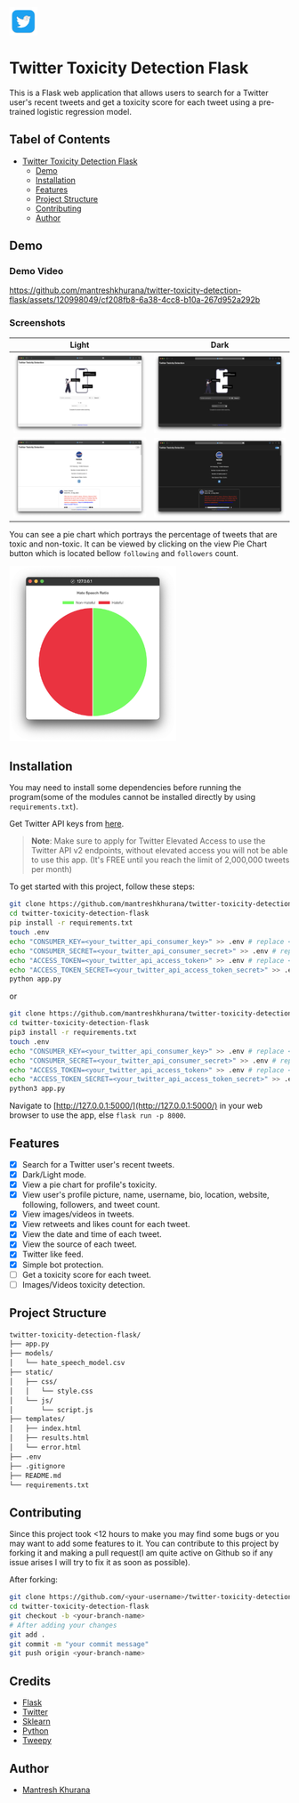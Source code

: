 <img src="./images/logo.png" width="50" height="50">

# Twitter Toxicity Detection Flask

This is a Flask web application that allows users to search for a Twitter user's recent tweets and get a toxicity score for each tweet using a pre-trained logistic regression model.

## Tabel of Contents

- [Twitter Toxicity Detection Flask](#twitter-toxicity-detection-flask)
  - [Demo](#demo)
  - [Installation](#installation)
  - [Features](#features)
  - [Project Structure](#project-structure)
  - [Contributing](#contributing)
  - [Author](#author)

## Demo

### Demo Video

https://github.com/mantreshkhurana/twitter-toxicity-detection-flask/assets/120998049/cf208fb8-6a38-4cc8-b10a-267d952a292b

### Screenshots

| Light | Dark |
| :---: | :---: |
| ![App Screenshot](./assets/screenshots/screenshot-1-light.png) | ![App Screenshot](./assets/screenshots/screenshot-1-dark.png)
| ![App Screenshot](./assets/screenshots/screenshot-2-light.png) | ![App Screenshot](./assets/screenshots/screenshot-2-dark.png)

You can see a pie chart which portrays the percentage of tweets that are toxic and non-toxic. It can be viewed by clicking on the view Pie Chart button which is located bellow `following` and `followers` count.

<img src="./assets/screenshots/screenshot-3-chart.png" width="300">

## Installation

You may need to install some dependencies before running the program(some of the modules cannot be installed directly by using `requirements.txt`).

Get Twitter API keys from [here](https://developer.twitter.com/en/docs/twitter-api/getting-started/getting-access-to-the-twitter-api).

> **Note**: Make sure to apply for Twitter Elevated Access to use the Twitter API v2 endpoints, without elevated access you will not be able to use this app. (It's FREE until you reach the limit of 2,000,000 tweets per month)

To get started with this project, follow these steps:

```bash
git clone https://github.com/mantreshkhurana/twitter-toxicity-detection-flask.git
cd twitter-toxicity-detection-flask
pip install -r requirements.txt
touch .env
echo "CONSUMER_KEY=<your_twitter_api_consumer_key>" >> .env # replace <your_twitter_api_consumer_key> with your Twitter API consumer key
echo "CONSUMER_SECRET=<your_twitter_api_consumer_secret>" >> .env # replace <your_twitter_api_consumer_secret> with your Twitter API consumer secret
echo "ACCESS_TOKEN=<your_twitter_api_access_token>" >> .env # replace <your_twitter_api_access_token> with your Twitter API access token
echo "ACCESS_TOKEN_SECRET=<your_twitter_api_access_token_secret>" >> .env # replace <your_twitter_api_access_token_secret> with your Twitter API access token secret
python app.py
```

or

```bash
git clone https://github.com/mantreshkhurana/twitter-toxicity-detection-flask.git
cd twitter-toxicity-detection-flask
pip3 install -r requirements.txt
touch .env
echo "CONSUMER_KEY=<your_twitter_api_consumer_key>" >> .env # replace <your_twitter_api_consumer_key> with your Twitter API consumer key
echo "CONSUMER_SECRET=<your_twitter_api_consumer_secret>" >> .env # replace <your_twitter_api_consumer_secret> with your Twitter API consumer secret
echo "ACCESS_TOKEN=<your_twitter_api_access_token>" >> .env # replace <your_twitter_api_access_token> with your Twitter API access token
echo "ACCESS_TOKEN_SECRET=<your_twitter_api_access_token_secret>" >> .env # replace <your_twitter_api_access_token_secret> with your Twitter API access token secret
python3 app.py
```

Navigate to [http://127.0.0.1:5000/](http://127.0.0.1:5000/) in your web browser to use the app, else `flask run -p 8000`.

## Features

- [x] Search for a Twitter user's recent tweets.
- [x] Dark/Light mode.
- [x] View a pie chart for profile's toxicity.
- [x] View user's profile picture, name, username, bio, location, website, following, followers, and tweet count.
- [x] View images/videos in tweets.
- [x] View retweets and likes count for each tweet.
- [x] View the date and time of each tweet.
- [x] View the source of each tweet.
- [x] Twitter like feed.
- [x] Simple bot protection.
- [ ] Get a toxicity score for each tweet.
- [ ] Images/Videos toxicity detection.

## Project Structure

```txt
twitter-toxicity-detection-flask/
├── app.py
├── models/
│   └── hate_speech_model.csv
├── static/
│   ├── css/
│   │   └── style.css
│   └── js/
│       └── script.js
├── templates/
│   ├── index.html
│   ├── results.html
│   └── error.html
├── .env
├── .gitignore
├── README.md
└── requirements.txt
```

## Contributing

Since this project took <12 hours to make you may find some bugs or you may want to add some features to it. You can contribute to this project by forking it and making a pull request(I am quite active on Github so if any issue arises I will try to fix it as soon as possible).

After forking:

```bash
git clone https://github.com/<your-username>/twitter-toxicity-detection-flask.git
cd twitter-toxicity-detection-flask
git checkout -b <your-branch-name>
# After adding your changes
git add .
git commit -m "your commit message"
git push origin <your-branch-name>
```

## Credits

- [Flask](https://www.fullstackpython.com/flask.html)
- [Twitter](https://twitter.com/)
- [Sklearn](https://scikit-learn.org/stable/)
- [Python](https://www.python.org/)
- [Tweepy](https://www.tweepy.org/)

## Author

- [Mantresh Khurana](https://github.com/mantreshkhurana)

